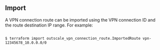## Import

A VPN connection route can be imported using the VPN connection ID and the route destination IP range. For example:

```console

$ terraform import outscale_vpn_connection_route.ImportedRoute vpn-12345678_10.0.0.0/0

```